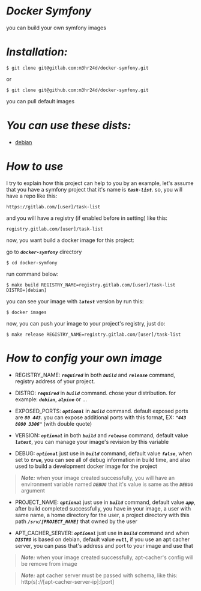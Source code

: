 ***Docker Symfony***
====================

you can build your own symfony images

***Installation:***
===================
	$ git clone git@gitlab.com:m3hr24d/docker-symfony.git
or

	$ git clone git@github.com:m3hr24d/docker-symfony.git
you can pull default images 
	
***You can use these dists:***
============================
* [debian](./dists/debian/README.md)
	
***How to use***
===================

I try to explain how this project can help to you by an example, let's assume that you have a symfony project that it's name is 
***`task-list`***. so, you will have a repo like this:

	https://gitlab.com/[user]/task-list
and you will have a registry (if enabled before in setting) like this:

	registry.gitlab.com/[user]/task-list
now, you want build a docker image for this project:

go to ***`docker-symfony`*** directory

	$ cd docker-symfony 
run command below:

	$ make build REGISTRY_NAME=registry.gitlab.com/[user]/task-list DISTRO=[debian]
you can see your image with ***`latest`*** version by run this:

	$ docker images
 now, you can push your image to your project's registry, just do:
 
	$ make release REGISTRY_NAME=registry.gitlab.com/[user]/task-list

***How to config your own image***
==================================
* REGISTRY_NAME: ***`required`*** in both ***`build`*** and ***`release`*** command, registry address of your project.

* DISTRO: ***`required`*** in ***`build`*** command. chose your distribution. for example: ***`debian`***, ***`alpine`*** or ...

* EXPOSED_PORTS: ***`optional`*** in ***`build`*** command. default exposed ports are ***`80 443`***. 
you can expose additional ports with this format, EX: ***`"443 8080 3306"`*** (with double quote) 

* VERSION: ***`optional`*** in both ***`build`*** and ***`release`*** command, default value ***`latest`***, 
you can manage your image's revision by this variable

* DEBUG: ***`optional`*** just use in ***`build`*** command, default value ***`false`***, when set to ***`true`***, 
you can see all of debug information in build time, and also used to build a development docker image for the project

> ***Note:*** when your image created successfully, you will have an environment variable named ***`DEBUG`*** 
that it's value is same as the ***`DEBUG`*** argument

* PROJECT_NAME: ***`optional`*** just use in ***`build`*** command, default value ***`app`***, after build completed successfully, 
you have in your image, a user with same name, a home directory for the user, a project directory with this path 
***`/srv/[PROJECT_NAME]`*** that owned by the user

* APT_CACHER_SERVER: ***`optional`*** just use in ***`build`*** command and when ***`DISTRO`*** is based on debian, 
default value ***`null`***, if you use an apt cacher server, you can pass that's address and port to your image and use that

> ***Note:*** when your image created successfully, apt-cacher's config will be remove from image

> ***Note:*** apt cacher server must be passed with schema, like this: http(s)://[apt-cacher-server-ip]:[port]